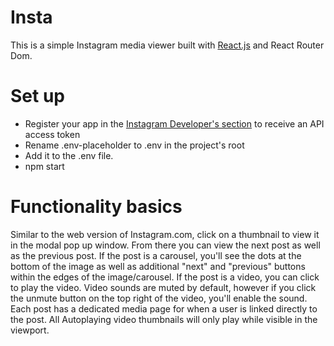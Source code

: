 # Insta
This is a simple Instagram media viewer built with [React.js](https://github.com/facebookincubator/create-react-app) and React Router Dom.

# Set up
* Register your app in the [Instagram Developer's section](https://www.instagram.com/developer/) to receive an API access token
* Rename .env-placeholder to .env in the project's root
* Add it to the .env file.
* npm start

# Functionality basics
Similar to the web version of Instagram.com, click on a thumbnail to view it in the modal pop up window. From there you can view the next post as well as the previous post. If the post is a carousel, you'll see the dots at the bottom of the image as well as additional "next" and "previous" buttons within the edges of the image/carousel. If the post is a video, you can click to play the video. Video sounds are muted by default, however if you click the unmute button on the top right of the video, you'll enable the sound. Each post has a dedicated media page for when a user is linked directly to the post. All Autoplaying video thumbnails will only play while visible in the viewport.
